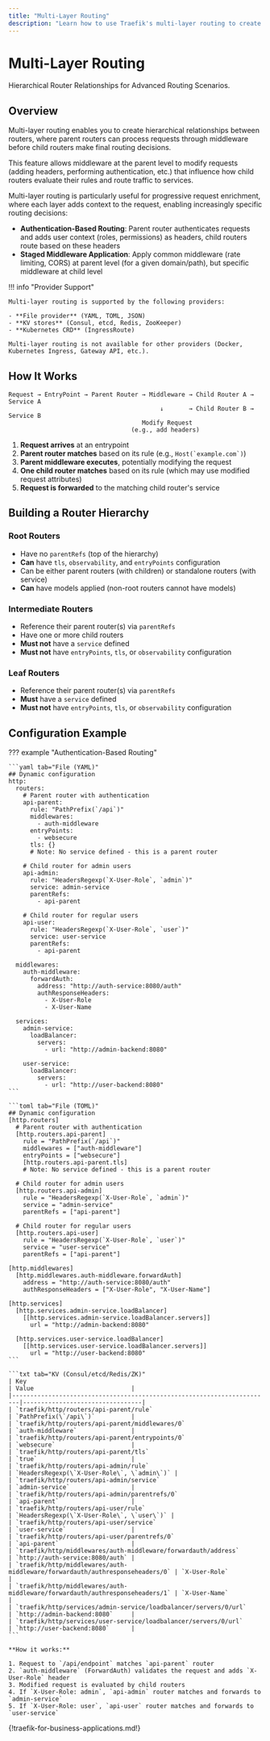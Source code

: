 ```yaml
---
title: "Multi-Layer Routing"
description: "Learn how to use Traefik's multi-layer routing to create hierarchical router relationships where parent routers can apply middleware before child routers make routing decisions."
---
```


# Multi-Layer Routing

Hierarchical Router Relationships for Advanced Routing Scenarios.

## Overview

Multi-layer routing enables you to create hierarchical relationships between routers,
where parent routers can process requests through middleware before child routers make final routing decisions.

This feature allows middleware at the parent level to modify requests (adding headers, performing authentication, etc.) that influence how child routers evaluate their rules and route traffic to services.

Multi-layer routing is particularly useful for progressive request enrichment, where each layer adds context to the request, enabling increasingly specific routing decisions:

- **Authentication-Based Routing**: Parent router authenticates requests and adds user context (roles, permissions) as headers, child routers route based on these headers
- **Staged Middleware Application**: Apply common middleware (rate limiting, CORS) at parent level (for a given domain/path), but specific middleware at child level

!!! info "Provider Support"

    Multi-layer routing is supported by the following providers:

    - **File provider** (YAML, TOML, JSON)
    - **KV stores** (Consul, etcd, Redis, ZooKeeper)
    - **Kubernetes CRD** (IngressRoute)

    Multi-layer routing is not available for other providers (Docker, Kubernetes Ingress, Gateway API, etc.).


## How It Works

```
Request → EntryPoint → Parent Router → Middleware → Child Router A → Service A
                                          ↓       → Child Router B → Service B
                                     Modify Request
                                  (e.g., add headers)
```

1. **Request arrives** at an entrypoint
2. **Parent router matches** based on its rule (e.g., ```Host(`example.com`)```)
3. **Parent middleware executes**, potentially modifying the request
4. **One child router matches** based on its rule (which may use modified request attributes)
5. **Request is forwarded** to the matching child router's service

## Building a Router Hierarchy

### Root Routers

- Have no `parentRefs` (top of the hierarchy)
- **Can** have `tls`, `observability`, and `entryPoints` configuration
- Can be either parent routers (with children) or standalone routers (with service)
- **Can** have models applied (non-root routers cannot have models)

### Intermediate Routers

- Reference their parent router(s) via `parentRefs`
- Have one or more child routers
- **Must not** have a `service` defined
- **Must not** have `entryPoints`, `tls`, or `observability` configuration

### Leaf Routers

- Reference their parent router(s) via `parentRefs`
- **Must** have a `service` defined
- **Must not** have `entryPoints`, `tls`, or `observability` configuration

## Configuration Example

??? example "Authentication-Based Routing"

    ```yaml tab="File (YAML)"
    ## Dynamic configuration
    http:
      routers:
        # Parent router with authentication
        api-parent:
          rule: "PathPrefix(`/api`)"
          middlewares:
            - auth-middleware
          entryPoints:
            - websecure
          tls: {}
          # Note: No service defined - this is a parent router

        # Child router for admin users
        api-admin:
          rule: "HeadersRegexp(`X-User-Role`, `admin`)"
          service: admin-service
          parentRefs:
            - api-parent

        # Child router for regular users
        api-user:
          rule: "HeadersRegexp(`X-User-Role`, `user`)"
          service: user-service
          parentRefs:
            - api-parent

      middlewares:
        auth-middleware:
          forwardAuth:
            address: "http://auth-service:8080/auth"
            authResponseHeaders:
              - X-User-Role
              - X-User-Name

      services:
        admin-service:
          loadBalancer:
            servers:
              - url: "http://admin-backend:8080"

        user-service:
          loadBalancer:
            servers:
              - url: "http://user-backend:8080"
    ```

    ```toml tab="File (TOML)"
    ## Dynamic configuration
    [http.routers]
      # Parent router with authentication
      [http.routers.api-parent]
        rule = "PathPrefix(`/api`)"
        middlewares = ["auth-middleware"]
        entryPoints = ["websecure"]
        [http.routers.api-parent.tls]
        # Note: No service defined - this is a parent router

      # Child router for admin users
      [http.routers.api-admin]
        rule = "HeadersRegexp(`X-User-Role`, `admin`)"
        service = "admin-service"
        parentRefs = ["api-parent"]

      # Child router for regular users
      [http.routers.api-user]
        rule = "HeadersRegexp(`X-User-Role`, `user`)"
        service = "user-service"
        parentRefs = ["api-parent"]

    [http.middlewares]
      [http.middlewares.auth-middleware.forwardAuth]
        address = "http://auth-service:8080/auth"
        authResponseHeaders = ["X-User-Role", "X-User-Name"]

    [http.services]
      [http.services.admin-service.loadBalancer]
        [[http.services.admin-service.loadBalancer.servers]]
          url = "http://admin-backend:8080"

      [http.services.user-service.loadBalancer]
        [[http.services.user-service.loadBalancer.servers]]
          url = "http://user-backend:8080"
    ```

    ```txt tab="KV (Consul/etcd/Redis/ZK)"
    | Key                                                                    | Value                           |
    |------------------------------------------------------------------------|---------------------------------|
    | `traefik/http/routers/api-parent/rule`                                 | `PathPrefix(\`/api\`)`          |
    | `traefik/http/routers/api-parent/middlewares/0`                        | `auth-middleware`               |
    | `traefik/http/routers/api-parent/entrypoints/0`                        | `websecure`                     |
    | `traefik/http/routers/api-parent/tls`                                  | `true`                          |
    | `traefik/http/routers/api-admin/rule`                                  | `HeadersRegexp(\`X-User-Role\`, \`admin\`)` |
    | `traefik/http/routers/api-admin/service`                               | `admin-service`                 |
    | `traefik/http/routers/api-admin/parentrefs/0`                          | `api-parent`                    |
    | `traefik/http/routers/api-user/rule`                                   | `HeadersRegexp(\`X-User-Role\`, \`user\`)` |
    | `traefik/http/routers/api-user/service`                                | `user-service`                  |
    | `traefik/http/routers/api-user/parentrefs/0`                           | `api-parent`                    |
    | `traefik/http/middlewares/auth-middleware/forwardauth/address`         | `http://auth-service:8080/auth` |
    | `traefik/http/middlewares/auth-middleware/forwardauth/authresponseheaders/0` | `X-User-Role`         |
    | `traefik/http/middlewares/auth-middleware/forwardauth/authresponseheaders/1` | `X-User-Name`         |
    | `traefik/http/services/admin-service/loadbalancer/servers/0/url`       | `http://admin-backend:8080`     |
    | `traefik/http/services/user-service/loadbalancer/servers/0/url`        | `http://user-backend:8080`      |
    ```

    **How it works:**

    1. Request to `/api/endpoint` matches `api-parent` router
    2. `auth-middleware` (ForwardAuth) validates the request and adds `X-User-Role` header
    3. Modified request is evaluated by child routers
    4. If `X-User-Role: admin`, `api-admin` router matches and forwards to `admin-service`
    5. If `X-User-Role: user`, `api-user` router matches and forwards to `user-service`

{!traefik-for-business-applications.md!}
